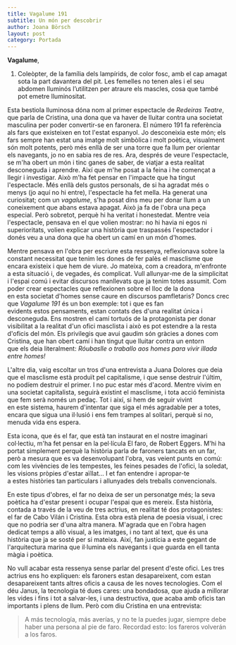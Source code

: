```yaml
---
title: Vagalume 191
subtitle: Un món per descobrir
author: Joana Börsch
layout: post
category: Portada
---
```


**Vagalume**,

1. Coleòpter, de la família dels lampírids, de color fosc, amb el cap amagat sota la part davantera del pit. Les femelles no tenen ales i el seu abdomen lluminós l’utilitzen per atraure els mascles, cosa que també pot emetre lluminositat.
   
Esta bestiola lluminosa dóna nom al primer espectacle de *Redeiras Teatre*, que parla de Cristina, una dona que va haver de lluitar contra una societat masculina per poder convertir-se en faronera. El número 191 fa referència als fars que existeixen en tot l'estat espanyol. Jo desconeixia este món; els fars sempre han estat una imatge molt simbòlica i molt poètica, visualment són molt potents, però més enllà de ser una torre que fa llum per orientar els navegants, jo no en sabia res de res. Ara, després de veure l'espectacle, se m'ha obert un món i tinc ganes de saber, de viatjar a esta realitat desconeguda i aprendre. Així que m'he posat a la feina i he començat a llegir i investigar. Això m'ha fet pensar en l'impacte que ha tingut l'espectacle. Més enllà dels gustos personals, de si ha agradat més o menys (jo aquí no hi entre), l'espectacle ha fet mella. Ha generat una curiositat; com un *vagalume*, s'ha posat dins meu per donar llum a un coneixement que abans estava apagat. Això ja fa de l'obra una peça especial. Però sobretot, perquè hi ha veritat i honestedat. Mentre veia l'espectacle, pensava en el que volien mostrar: no hi havia ni egos ni superioritats, volien explicar una història que traspassés l'espectador i donés veu a una dona que ha obert un camí en un món d'homes.

Mentre pensava en l'obra per escriure esta ressenya, reflexionava sobre la constant necessitat que tenim les dones de fer palès el masclisme que encara existeix i que hem de viure. Jo mateixa, com a creadora, m'enfronte a esta situació i, de vegades, és complicat. Vull allunyar-me de la simplicitat i l'espai comú i evitar discursos manllevats que ja tenim totes assumit. Com poder crear espectacles que reflexionen sobre el lloc de la dona en esta societat d'homes sense caure en discursos pamfletaris? Doncs crec que *Vagalume 191* és un bon exemple: tot i que es fan evidents estos pensaments, estan contats des d'una realitat única i desconeguda. Ens mostren el camí tortuós de la protagonista per donar visibilitat a la realitat d'un ofici masclista i això es pot estendre a la resta d'oficis del món. Els privilegis que avui gaudim són gràcies a dones com Cristina, que han obert camí i han tingut que lluitar contra un entorn que els deia literalment: *Róubaslle o traballo aos homes para vivir illada entre homes!*

L'altre dia, vaig escoltar un tros d'una entrevista a Juana Dolores que deia que el masclisme està produït pel capitalisme, i que sense destruir l'últim, no podíem destruir el primer. I no puc estar més d'acord. Mentre vivim en una societat capitalista, seguirà existint el masclisme, i tota acció feminista que fem serà només un pedaç. Tot i així, si hem de seguir vivint en este sistema, haurem d'intentar que siga el més agradable per a totes, encara que sigua una il·lusió i ens fem trampes al solitari, perquè si no, menuda vida ens espera.

Esta icona, que és el far, que està tan instaurat en el nostre imaginari col·lectiu, m'ha fet pensar en la pel·lícula El faro, de Robert Eggers. M'hi ha portat simplement perquè la història parla de faroners tancats en un far, però a mesura que es va desenvolupant l'obra, vas veient punts en comú: com les vivències de les tempestes, les feines pesades de l'ofici, la soledat, les visions pròpies d'estar aïllat... I et fan entendre i apropar-te a estes històries tan particulars i allunyades dels treballs convencionals.

En este tipus d'obres, el far no deixa de ser un personatge més; la seva poètica ha d'estar present i ocupar l'espai que es mereix. Esta història, contada a través de la veu de tres actrius, en realitat té dos protagonistes: el far de Cabo Vilán i Cristina. Esta obra està plena de poesia visual, i crec que no podria ser d'una altra manera. M'agrada que en l'obra hagen dedicat temps a allò visual, a les imatges, i no tant al text, que és una història que ja se sosté per si mateixa. Així, fan justícia a este gegant de l'arquitectura marina que il·lumina els navegants i que guarda en ell tanta màgia i poètica.

No vull acabar esta ressenya sense parlar del present d'este ofici. Les tres actrius ens ho expliquen: els faroners estan desapareixent, com estan desapareixent tants altres oficis a causa de les noves tecnologies. Com el déu Janus, la tecnologia té dues cares: una bondadosa, que ajuda a millorar les vides i fins i tot a salvar-les, i una destructiva, que acaba amb oficis tan importants i plens de llum. Però com diu Cristina en una entrevista:

>A más tecnología, más averías, y no te la puedes jugar, siempre debe haber una persona al pie de faro. Recordad esto: los fareros volverán a los faros.